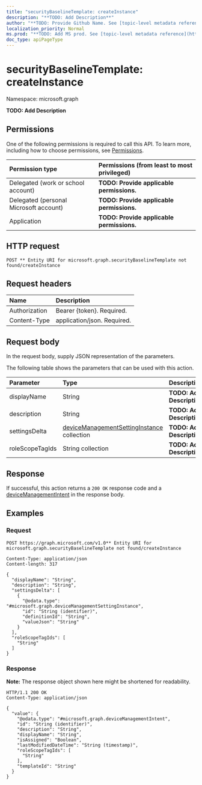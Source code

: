 ```yaml
---
title: "securityBaselineTemplate: createInstance"
description: "**TODO: Add Description**"
author: "**TODO: Provide Github Name. See [topic-level metadata reference](https://msgo.azurewebsites.net/add/document/guidelines/metadata.html#topic-level-metadata)**"
localization_priority: Normal
ms.prod: "**TODO: Add MS prod. See [topic-level metadata reference](https://msgo.azurewebsites.net/add/document/guidelines/metadata.html#topic-level-metadata)**"
doc_type: apiPageType
---
```


# securityBaselineTemplate: createInstance
Namespace: microsoft.graph



**TODO: Add Description**

## Permissions
One of the following permissions is required to call this API. To learn more, including how to choose permissions, see [Permissions](/graph/permissions-reference).

|Permission type|Permissions (from least to most privileged)|
|:---|:---|
|Delegated (work or school account)|**TODO: Provide applicable permissions.**|
|Delegated (personal Microsoft account)|**TODO: Provide applicable permissions.**|
|Application|**TODO: Provide applicable permissions.**|

## HTTP request

<!-- {
  "blockType": "ignored"
}
-->
``` http
POST ** Entity URI for microsoft.graph.securityBaselineTemplate not found/createInstance
```

## Request headers
|Name|Description|
|:---|:---|
|Authorization|Bearer {token}. Required.|
|Content-Type|application/json. Required.|

## Request body
In the request body, supply JSON representation of the parameters.

The following table shows the parameters that can be used with this action.

|Parameter|Type|Description|
|:---|:---|:---|
|displayName|String|**TODO: Add Description**|
|description|String|**TODO: Add Description**|
|settingsDelta|[deviceManagementSettingInstance](../resources/devicemanagementsettinginstance.md) collection|**TODO: Add Description**|
|roleScopeTagIds|String collection|**TODO: Add Description**|



## Response

If successful, this action returns a `200 OK` response code and a [deviceManagementIntent](../resources/devicemanagementintent.md) in the response body.

## Examples

### Request
<!-- {
  "blockType": "request",
  "name": "securitybaselinetemplate_createinstance"
}
-->
``` http
POST https://graph.microsoft.com/v1.0** Entity URI for microsoft.graph.securityBaselineTemplate not found/createInstance

Content-Type: application/json
Content-length: 317

{
  "displayName": "String",
  "description": "String",
  "settingsDelta": [
    {
      "@odata.type": "#microsoft.graph.deviceManagementSettingInstance",
      "id": "String (identifier)",
      "definitionId": "String",
      "valueJson": "String"
    }
  ],
  "roleScopeTagIds": [
    "String"
  ]
}
```


### Response
**Note:** The response object shown here might be shortened for readability.
<!-- {
  "blockType": "response",
  "truncated": true,
  "@odata.type": "microsoft.graph.deviceManagementIntent"
}
-->
``` http
HTTP/1.1 200 OK
Content-Type: application/json

{
  "value": {
    "@odata.type": "#microsoft.graph.deviceManagementIntent",
    "id": "String (identifier)",
    "description": "String",
    "displayName": "String",
    "isAssigned": "Boolean",
    "lastModifiedDateTime": "String (timestamp)",
    "roleScopeTagIds": [
      "String"
    ],
    "templateId": "String"
  }
}
```

